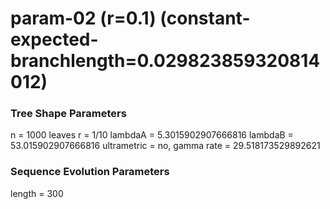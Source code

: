 # param-02 (r=0.1) (constant-expected-branchlength=0.029823859320814012) #

### Tree Shape Parameters ###
n           = 1000 leaves
r           = 1/10
lambdaA     = 5.3015902907666816
lambdaB     = 53.015902907666816
ultrametric = no, gamma rate = 29.518173529892621

### Sequence Evolution Parameters ###
length      = 300
